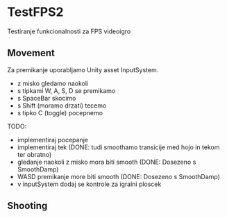 # TestFPS2
 Testiranje funkcionalnosti za FPS videoigro

 ## Movement
 Za premikanje uporabljamo Unity asset InputSystem.
 - z misko gledamo naokoli
 - s tipkami W, A, S, D se premikamo
 - s SpaceBar skocimo
 - s Shift (moramo drzati) tecemo
 - s tipko C (toggle) pocepnemo

TODO:
- implementiraj pocepanje
- implementiraj tek (DONE: tudi smoothamo transicije med hojo in tekom ter obratno)
- gledanje naokoli z misko  mora biti smooth (DONE: Dosezeno  s SmoothDamp)
- WASD premikanje more biti smooth (DONE:  Dosezeno  s SmoothDamp)
- v inputSystem dodaj se kontrole za igralni ploscek


## Shooting